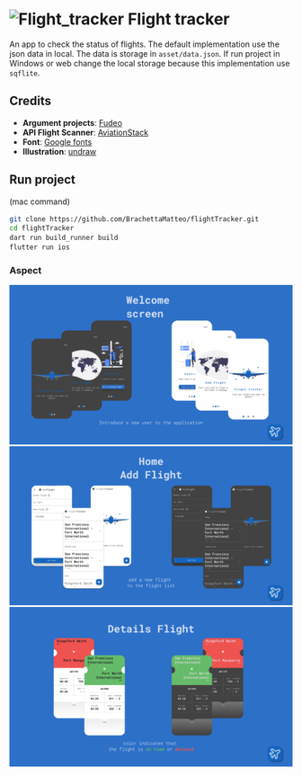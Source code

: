 # ![Flight_tracker](.github/img/logo.svg) Flight tracker

An app to check the status of flights. The default implementation use the json data in local. The data is storage in `asset/data.json`. If run project in Windows or web change the local storage because this implementation use `sqflite`.

## Credits

- **Argument projects**: [Fudeo](https://www.fudeo.it/)
- **API Flight Scanner**: [AviationStack](https://aviationstack.com/)
- **Font**: [Google fonts](https://fonts.google.com)
- **Illustration**: [undraw](https://undraw.co)

## Run project

(mac command)

```bash
git clone https://github.com/BrachettaMatteo/flightTracker.git
cd flightTracker
dart run build_runner build
flutter run ios
```

### Aspect

![](.github/img/slide1-WelcomeScreens.png)
![](.github/img/slide2-Pages.png)
![](.github/img/slide3-Details-flight.png)
